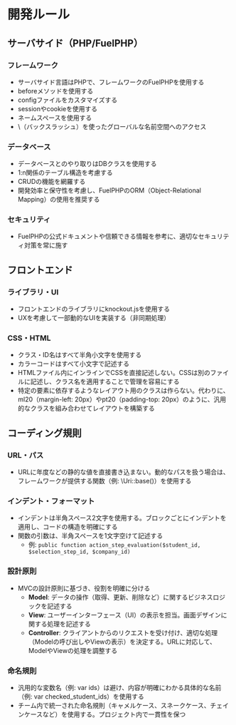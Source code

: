 # 開発ルール

## サーバサイド（PHP/FuelPHP）

### フレームワーク
- サーバサイド言語はPHPで、フレームワークのFuelPHPを使用する
- beforeメソッドを使用する
- configファイルをカスタマイズする
- sessionやcookieを使用する
- ネームスペースを使用する
- \（バックスラッシュ）を使ったグローバルな名前空間へのアクセス

### データベース
- データベースとのやり取りはDBクラスを使用する
- 1:n関係のテーブル構造を考慮する
- CRUDの機能を網羅する
- 開発効率と保守性を考慮し、FuelPHPのORM（Object-Relational Mapping）の使用を推奨する

### セキュリティ
- FuelPHPの公式ドキュメントや信頼できる情報を参考に、適切なセキュリティ対策を常に施す

## フロントエンド

### ライブラリ・UI
- フロントエンドのライブラリにknockout.jsを使用する
- UXを考慮して一部動的なUIを実装する（非同期処理）

### CSS・HTML
- クラス・ID名はすべて半角小文字を使用する
- カラーコードはすべて小文字で記述する
- HTMLファイル内にインラインでCSSを直接記述しない。CSSは別のファイルに記述し、クラス名を適用することで管理を容易にする
- 特定の要素に依存するようなレイアウト用のクラスは作らない。代わりに、ml20（margin-left: 20px）やpt20（padding-top: 20px）のように、汎用的なクラスを組み合わせてレイアウトを構築する

## コーディング規則

### URL・パス
- URLに年度などの静的な値を直接書き込まない。動的なパスを扱う場合は、フレームワークが提供する関数（例: \Uri::base()）を使用する

### インデント・フォーマット
- インデントは半角スペース2文字を使用する。ブロックごとにインデントを適用し、コードの構造を明確にする
- 関数の引数は、半角スペースを1文字空けて記述する
  - 例: `public function action_step_evaluation($student_id, $selection_step_id, $company_id)`

### 設計原則
- MVCの設計原則に基づき、役割を明確に分ける
  - **Model**: データの操作（取得、更新、削除など）に関するビジネスロジックを記述する
  - **View**: ユーザーインターフェース（UI）の表示を担当。画面デザインに関する処理を記述する
  - **Controller**: クライアントからのリクエストを受け付け、適切な処理（Modelの呼び出しやViewの表示）を決定する。URLに対応して、ModelやViewの処理を調整する

### 命名規則
- 汎用的な変数名（例: var ids）は避け、内容が明確にわかる具体的な名前（例: var checked_student_ids）を使用する
- チーム内で統一された命名規則（キャメルケース、スネークケース、チェインケースなど）を使用する。プロジェクト内で一貫性を保つ